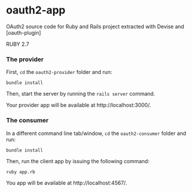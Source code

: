 # oauth2-app

OAuth2 source code for Ruby and Rails project extracted with Devise and [oauth-plugin]

RUBY 2.7
### The provider

First, `cd` the `oauth2-provider` folder and run:

```
bundle install
```

Then, start the server by running the `rails server` command.

Your provider app will be available at http://localhost:3000/.

### The consumer
In a different command line tab/window, `cd` the `oauth2-consumer` folder and run:

```
bundle install
```

Then, run the client app by issuing the following command:

```
ruby app.rb
```

You app will be available at http://localhost:4567/.